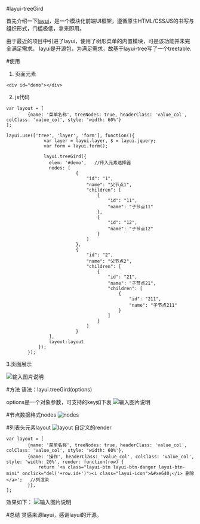 #layui-treeGird

首先介绍一下[layui](https://www.layui.com/)，是一个模块化前端UI框架，遵循原生HTML/CSS/JS的书写与组织形式，门槛极低，拿来即用。

由于最近的项目中引进了layui，使用了树形菜单的内置模块，可是该功能并未完全满足需求。
layui是开源包，为满足需求，故基于layui-tree写了一个treetable.


#使用
1. 页面元素
```
<div id="demo"></div>
```
2. js代码
```
var layout = [
        {name: '菜单名称', treeNodes: true, headerClass: 'value_col', colClass: 'value_col', style: 'width: 60%'}
];
```

```
layui.use(['tree', 'layer', 'form'], function(){
              var layer = layui.layer, $ = layui.jquery;
              var form = layui.form();
          
              layui.treeGird({
                elem: '#demo',   //传入元素选择器
                nodes: [
                          {
                              "id": "1",
                              "name": "父节点1",
                              "children": [
                                  {
                                      "id": "11",
                                      "name": "子节点11"
                                  },
                                  {
                                      "id": "12",
                                      "name": "子节点12"
                                  }
                              ]
                          },
                          {
                              "id": "2",
                              "name": "父节点2",
                              "children": [
                                  {
                                      "id": "21",
                                      "name": "子节点21",
                                      "children": [
                                          {
                                              "id": "211",
                                              "name": "子节点211"
                                          }
                                      ]
                                  }
                              ]
                          }
                ],
                layout:layout
            });
        });
```


3.页面展示

![输入图片说明](https://git.oschina.net/uploads/images/2017/0523/144746_e6c438e1_980808.png "在这里输入图片标题")


#方法
语法：layui.treeGird(options)

options是一个对象参数，可支持的key如下表
![输入图片说明](https://git.oschina.net/uploads/images/2017/0523/150434_c4a6586b_980808.png "在这里输入图片标题")


#节点数据格式nodes
![nodes](https://git.oschina.net/uploads/images/2017/0523/151002_4ea8f20a_980808.png "在这里输入图片标题")


#列表头元素layout
![layout](https://git.oschina.net/uploads/images/2017/0523/151627_46e0ad19_980808.png "在这里输入图片标题")
自定义的render
```
var layout = [
        {name: '菜单名称', treeNodes: true, headerClass: 'value_col', colClass: 'value_col', style: 'width: 60%'},
        {name: '操作', headerClass: 'value_col', colClass: 'value_col', style: 'width: 20%', render: function(row) {
            return '<a class="layui-btn layui-btn-danger layui-btn-mini" onclick="del('+row.id+')"><i class="layui-icon">&#xe640;</i> 删除</a>';   //列渲染
        }},
];
```

效果如下：
![输入图片说明](https://git.oschina.net/uploads/images/2017/0523/151846_9790e8b3_980808.png "在这里输入图片标题")


#总结
灵感来源layui，感谢layui的开源。

